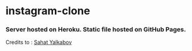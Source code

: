 # instagram-clone

### Server hosted on Heroku. Static file hosted on GitHub Pages.

Credits to : [Sahat Yalkabov](https://github.com/sahat)
